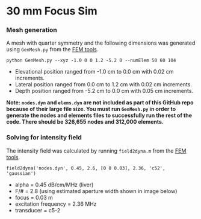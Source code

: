 # 30 mm Focus Sim

### Mesh generation

A mesh with quarter symmetry and the following dimensions was generated using `GenMesh.py` from the [FEM tools](https://github.com/Duke-Ultrasound/fem).

```
python GenMesh.py --xyz -1.0 0 0 1.2 -5.2 0 --numElem 50 60 104
```

- Elevational position ranged from -1.0 cm to 0.0 cm with 0.02 cm increments.
- Lateral position ranged from 0.0 cm to 1.2 cm with 0.02 cm increments.
- Depth position ranged from -5.2 cm to 0.0 cm with 0.05 cm increments.

**Note: `nodes.dyn` and `elems.dyn` are not included as part of this GitHub repo because of their large file size. You must run `GenMesh.py` in order to generate the nodes and elements files to successfully run the rest of the code. There should be 326,655 nodes and 312,000 elements.**

### Solving for intensity field

The intensity field was calculated by running `field2dyna.m` from the [FEM tools](https://github.com/Duke-Ultrasound/fem).

`field2dyna('nodes.dyn', 0.45, 2.6, [0 0 0.03], 2.36, 'c52', 'gaussian')`

- alpha = 0.45 dB/cm/MHz (liver)
- F/# = 2.8 (using estimated aperture width shown in image below)
- focus = 0.03 m
- excitation frequency = 2.36 MHz
- transducer = c5-2

